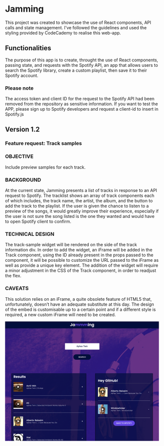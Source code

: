 # Jamming

This project was created to showcase the use of React components, API calls and state management.
I've followed the guidelines and used the styling provided by CodeCademy to realise this web-app.

## Functionalities

The purpose of this app is to create, throught the use of React components, passing state, and requests with the Spotify API, an app that allows users to search the Spotify library, create a custom playlist, then save it to their Spotify account.

### Please note

The access token and client ID for the request to the Spotify API had been removed from the repository as sensitive information.
If you want to test the APP, please sign up to Spotify developers and request a client-id to insert in Spotify.js

## Version 1.2

### Feature request: Track samples

### OBJECTIVE

Include preview samples for each track.

### BACKGROUND

At the current state, Jamming presents a list of tracks in response to an API request to Spotify.
The tracklist shows an array of track components each of which includes, the track name, the artist, the album, and the button to add the track to the playlist.
If the user is given the chance to listen to a preview of the songs, it would greatly improve their experience, especially if the user is not sure the song listed is the one they wanted and would have to open Spotify client to confirm.

### TECHNICAL DESIGN

The track-sample widget will be rendered on the side of the track information div.
In order to add the widget, an iFrame will be added in the Track component, using the ID already present in the props passed to the component, it will be possible to customize the URL passed to the iFrame as well as provide a unique key element.
The addition of the widget will require a minor adjustment in the CSS of the Track component, in order to readjust the flex.

### CAVEATS

This solution relies on an iFrame, a quite obsolete feature of HTML5 that, unfortunately, doesn’t have an adequate substitute at this day. The design of the embed is customisable up to a certain point and if a different style is required, a new custom iFrame will need to be created.

![screenshot](./screenshot.png)
